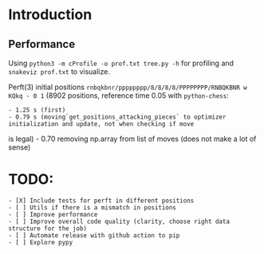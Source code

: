 # Introduction

## Performance

Using `python3 -m cProfile -o prof.txt tree.py -h` for profiling and `snakeviz prof.txt` to
visualize.

Perft(3) initial positions `rnbqkbnr/pppppppp/8/8/8/8/PPPPPPPP/RNBQKBNR w KQkq - 0 1` (8902
positions, reference time 0.05 with `python-chess`:

    - 1.25 s (first)
    - 0.79 s (moving`get_positions_attacking_pieces` to optimizer initialization and update, not when checking if move

is legal) - 0.70 removing np.array from list of moves (does not make a lot of sense)

# TODO:

    - [X] Include tests for perft in different positions
    - [ ] Utils if there is a mismatch in positions
    - [ ] Improve performance
    - [ ] Improve overall code quality (clarity, choose right data structure for the job)
    - [ ] Automate release with github action to pip
    - [ ] Explore pypy
